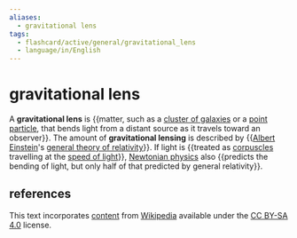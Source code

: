 ```yaml
---
aliases:
  - gravitational lens
tags:
  - flashcard/active/general/gravitational_lens
  - language/in/English
---
```


# gravitational lens

A __gravitational lens__ is {{matter, such as a [cluster of galaxies](galaxy%20cluster.md) or a [point particle](point%20particle.md), that bends light from a distant source as it travels toward an observer}}. The amount of __gravitational lensing__ is described by {{[Albert Einstein](Albert%20Einstein.md)'s [general theory of relativity](general%20relativity.md)}}. If light is {{treated as [corpuscles](corpuscular%20theory%20of%20light.md) travelling at the [speed of light](speed%20of%20light.md)}}, [Newtonian physics](classical%20mechanics.md) also {{predicts the bending of light, but only half of that predicted by general relativity}}. <!--SR:!2024-10-18,56,310!2024-10-26,63,310!2024-09-21,33,270!2024-10-13,48,290-->

## references

This text incorporates [content](https://en.wikipedia.org/wiki/gravitational_lens) from [Wikipedia](Wikipedia.md) available under the [CC BY-SA 4.0](https://creativecommons.org/licenses/by-sa/4.0/) license.
